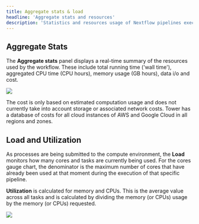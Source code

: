 ```yaml
---
title: Aggregate stats & load
headline: 'Aggregate stats and resources'
description: 'Statistics and resources usage of Nextflow pipelines executed through Tower.'
---
```


## Aggregate Stats

The **Aggregate stats** panel displays a real-time summary of the resources used by the workflow. These include total running time ('wall time'), aggregated CPU time (CPU hours), memory usage (GB hours), data i/o and cost.

![](_images/monitoring_aggregate_stats.png)

The cost is only based on estimated computation usage and does not currently take into account storage or associated network costs. Tower has a database of costs for all cloud instances of AWS and Google Cloud in all regions and zones.


## Load and Utilization

As processes are being submitted to the compute environment, the **Load** monitors how many cores and tasks are currently being used. For the cores gauge chart, the denominator is the maximum number of cores that have already been used at that moment during the execution of that specific pipeline.

**Utilization** is calculated for memory and CPUs. This is the average value across all tasks and is calculated by dividing the memory (or CPUs) usage by the memory (or CPUs) requested.

![](_images/monitoring_load.png)


